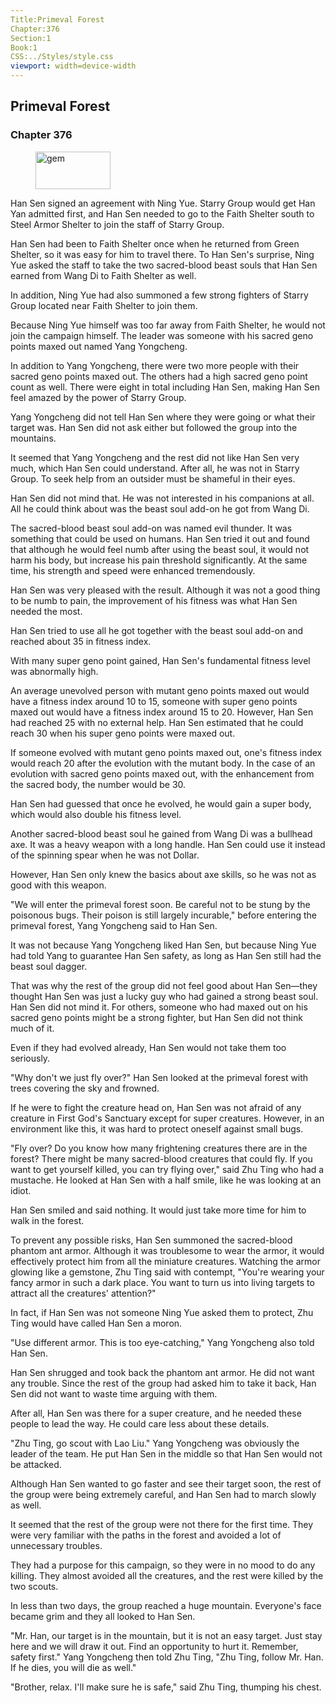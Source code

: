 ```yaml
---
Title:Primeval Forest 
Chapter:376 
Section:1 
Book:1 
CSS:../Styles/style.css 
viewport: width=device-width
---
```

  
## Primeval Forest
### Chapter 376
  
<figure>
	<img src="../Images/gem.gif" alt="gem" id="gem" width="120" height="60" />
</figure>
  

  
Han Sen signed an agreement with Ning Yue. Starry Group would get Han Yan admitted first, and Han Sen needed to go to the Faith Shelter south to Steel Armor Shelter to join the staff of Starry Group.

Han Sen had been to Faith Shelter once when he returned from Green Shelter, so it was easy for him to travel there. To Han Sen's surprise, Ning Yue asked the staff to take the two sacred-blood beast souls that Han Sen earned from Wang Di to Faith Shelter as well.

In addition, Ning Yue had also summoned a few strong fighters of Starry Group located near Faith Shelter to join them.

Because Ning Yue himself was too far away from Faith Shelter, he would not join the campaign himself. The leader was someone with his sacred geno points maxed out named Yang Yongcheng.

In addition to Yang Yongcheng, there were two more people with their sacred geno points maxed out. The others had a high sacred geno point count as well. There were eight in total including Han Sen, making Han Sen feel amazed by the power of Starry Group.

Yang Yongcheng did not tell Han Sen where they were going or what their target was. Han Sen did not ask either but followed the group into the mountains.

It seemed that Yang Yongcheng and the rest did not like Han Sen very much, which Han Sen could understand. After all, he was not in Starry Group. To seek help from an outsider must be shameful in their eyes.

Han Sen did not mind that. He was not interested in his companions at all. All he could think about was the beast soul add-on he got from Wang Di.

The sacred-blood beast soul add-on was named evil thunder. It was something that could be used on humans. Han Sen tried it out and found that although he would feel numb after using the beast soul, it would not harm his body, but increase his pain threshold significantly. At the same time, his strength and speed were enhanced tremendously.

Han Sen was very pleased with the result. Although it was not a good thing to be numb to pain, the improvement of his fitness was what Han Sen needed the most.

Han Sen tried to use all he got together with the beast soul add-on and reached about 35 in fitness index.

With many super geno point gained, Han Sen's fundamental fitness level was abnormally high.

An average unevolved person with mutant geno points maxed out would have a fitness index around 10 to 15, someone with super geno points maxed out would have a fitness index around 15 to 20. However, Han Sen had reached 25 with no external help. Han Sen estimated that he could reach 30 when his super geno points were maxed out.

If someone evolved with mutant geno points maxed out, one's fitness index would reach 20 after the evolution with the mutant body. In the case of an evolution with sacred geno points maxed out, with the enhancement from the sacred body, the number would be 30.

Han Sen had guessed that once he evolved, he would gain a super body, which would also double his fitness level.

Another sacred-blood beast soul he gained from Wang Di was a bullhead axe. It was a heavy weapon with a long handle. Han Sen could use it instead of the spinning spear when he was not Dollar.

However, Han Sen only knew the basics about axe skills, so he was not as good with this weapon.

"We will enter the primeval forest soon. Be careful not to be stung by the poisonous bugs. Their poison is still largely incurable," before entering the primeval forest, Yang Yongcheng said to Han Sen.

It was not because Yang Yongcheng liked Han Sen, but because Ning Yue had told Yang to guarantee Han Sen safety, as long as Han Sen still had the beast soul dagger.

That was why the rest of the group did not feel good about Han Sen—they thought Han Sen was just a lucky guy who had gained a strong beast soul. Han Sen did not mind it. For others, someone who had maxed out on his sacred geno points might be a strong fighter, but Han Sen did not think much of it.

Even if they had evolved already, Han Sen would not take them too seriously.

"Why don't we just fly over?" Han Sen looked at the primeval forest with trees covering the sky and frowned.

If he were to fight the creature head on, Han Sen was not afraid of any creature in First God's Sanctuary except for super creatures. However, in an environment like this, it was hard to protect oneself against small bugs.

"Fly over? Do you know how many frightening creatures there are in the forest? There might be many sacred-blood creatures that could fly. If you want to get yourself killed, you can try flying over," said Zhu Ting who had a mustache. He looked at Han Sen with a half smile, like he was looking at an idiot.

Han Sen smiled and said nothing. It would just take more time for him to walk in the forest.

To prevent any possible risks, Han Sen summoned the sacred-blood phantom ant armor. Although it was troublesome to wear the armor, it would effectively protect him from all the miniature creatures. Watching the armor glowing like a gemstone, Zhu Ting said with contempt, "You're wearing your fancy armor in such a dark place. You want to turn us into living targets to attract all the creatures' attention?"

In fact, if Han Sen was not someone Ning Yue asked them to protect, Zhu Ting would have called Han Sen a moron.

"Use different armor. This is too eye-catching," Yang Yongcheng also told Han Sen.

Han Sen shrugged and took back the phantom ant armor. He did not want any trouble. Since the rest of the group had asked him to take it back, Han Sen did not want to waste time arguing with them.

After all, Han Sen was there for a super creature, and he needed these people to lead the way. He could care less about these details.

"Zhu Ting, go scout with Lao Liu." Yang Yongcheng was obviously the leader of the team. He put Han Sen in the middle so that Han Sen would not be attacked.

Although Han Sen wanted to go faster and see their target soon, the rest of the group were being extremely careful, and Han Sen had to march slowly as well.

It seemed that the rest of the group were not there for the first time. They were very familiar with the paths in the forest and avoided a lot of unnecessary troubles.

They had a purpose for this campaign, so they were in no mood to do any killing. They almost avoided all the creatures, and the rest were killed by the two scouts.

In less than two days, the group reached a huge mountain. Everyone's face became grim and they all looked to Han Sen.

"Mr. Han, our target is in the mountain, but it is not an easy target. Just stay here and we will draw it out. Find an opportunity to hurt it. Remember, safety first." Yang Yongcheng then told Zhu Ting, "Zhu Ting, follow Mr. Han. If he dies, you will die as well."

"Brother, relax. I'll make sure he is safe," said Zhu Ting, thumping his chest.